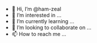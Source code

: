 - 👋 Hi, I’m @ham-zeal
- 👀 I’m interested in ...
- 🌱 I’m currently learning ...
- 💞️ I’m looking to collaborate on ...
- 📫 How to reach me ...

<!---
ham-zeal/ham-zeal is a ✨ special ✨ repository because its `README.md` (this file) appears on your GitHub profile.
You can click the Preview link to take a look at your changes.
--->
